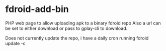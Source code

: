 # fdroid-add-bin

PHP web page to allow uploading apk to a binary fdroid repo
Also a url can be set to either download or pass to gplay-cli 
to download.

Does not currently update the repo, i have a daily cron running 
   fdroid update -c

